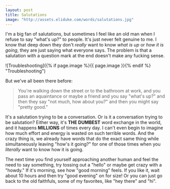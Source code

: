```yaml
---
layout: post
title: Salutations
image: "http://assets.eliduke.com/words/salutations.jpg"
---
```


I'm a big fan of salutations, but sometimes I feel like an old man when I refuse to say "what's up?" to people. It's just never felt genuine to me. I know that deep down they don't *really* want to know *what is up* or *how it is going*, they are just saying what everyone says. The problem is that a salutation with a question mark at the end doesn't make any fucking sense.

![Troubleshooting]({% if page.image %}{{ page.image }}{% endif %} "Troubleshooting")

But we've all been there before:

> You're walking down the street or to the bathroom at work, and you pass an aquaintance or maybe a friend and you say "what's up?" and then they say "not much, how about you?" and then you might say "pretty good."

It's a salutation trying to be a conversation. Or is it a conversation trying to be salutation? Either way, it's **THE DUMBEST** word exchange in the world, and it happens **MILLIONS** of times every day. I can't even begin to imagine how much effort and energy is wasted on such terrible words. And the crazy thing is, we already have words that do the exact same thing while simultaneously leaving "how's it going?" for one of those times when you *literally* want to know how it is going.

The next time you find yourself approaching another human and feel the need to say something, try tossing out a "hello" or maybe get crazy with a "howdy." If it's morning, see how "good morning" feels. If you like it, wait about 10 hours and then try "good evening" on for size! Or you can just go back to the old faithfuls, some of my favorites, like "hey there" and "hi".

